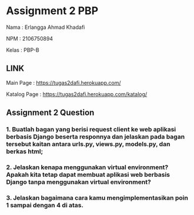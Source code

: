 # Assignment 2 PBP

Nama  : Erlangga Ahmad Khadafi

NPM   : 2106750894

Kelas : PBP-B

## LINK

Main Page    : https://tugas2dafi.herokuapp.com/

Katalog Page : https://tugas2dafi.herokuapp.com/katalog/

## Assignment 2 Question

### 1. Buatlah bagan yang berisi request client ke web aplikasi berbasis Django beserta responnya dan jelaskan pada bagan tersebut kaitan antara urls.py, views.py, models.py, dan berkas html;

### 2. Jelaskan kenapa menggunakan virtual environment? Apakah kita tetap dapat membuat aplikasi web berbasis Django tanpa menggunakan virtual environment?

### 3. Jelaskan bagaimana cara kamu mengimplementasikan poin 1 sampai dengan 4 di atas.
